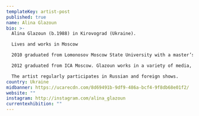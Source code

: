 ```yaml
---
templateKey: artist-post
published: true
name: Alina Glazoun
bio: >-
  Alina Glazoun (b.1988) in Kirovograd (Ukraine).

  Lives and works in Moscow

  2010 graduated from Lomonosov Moscow State University with a master’s degree in Arts. 

  2012 graduated from ICA Moscow. Glazoun works in a variety of media, from collage to installation and public art. She is known for her meme objects made of board game chips and materials found at flea markets.

  The artist regularly participates in Russian and foreign shows.
country: Ukraine
midbanner: https://ucarecdn.com/8d69491b-9df9-486a-bcf4-9f8db68e01f2/
website: ""
instagram: http://instagram.com/alina_glazoun
currentexhibition: ""
---
```

